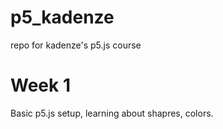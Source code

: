 # p5_kadenze
repo for kadenze's p5.js course

# Week 1

Basic p5.js setup, learning about shapres, colors.
